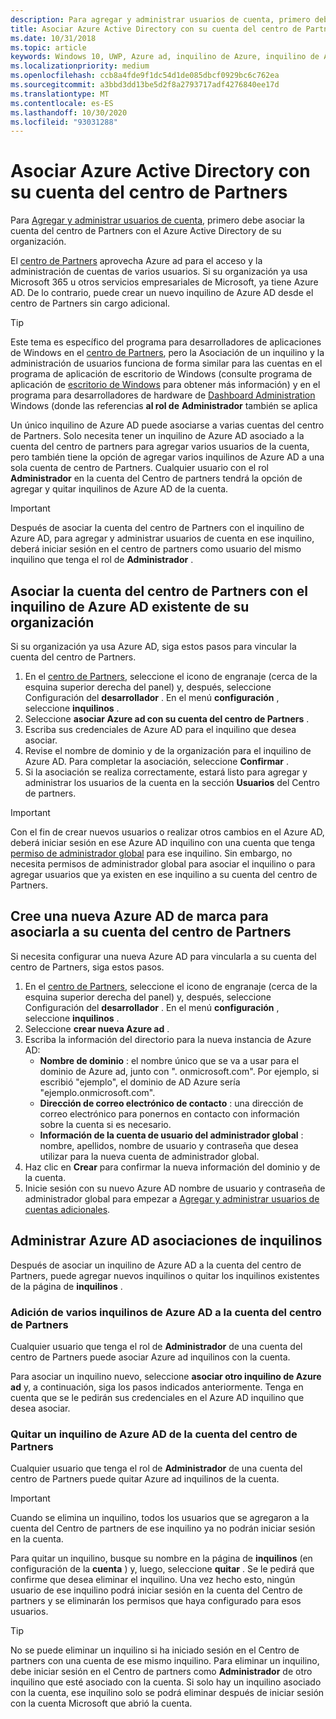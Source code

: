```yaml
---
description: Para agregar y administrar usuarios de cuenta, primero debe asociar la cuenta del centro de Partners con el Azure Active Directory de su organización.
title: Asociar Azure Active Directory con su cuenta del centro de Partners
ms.date: 10/31/2018
ms.topic: article
keywords: Windows 10, UWP, Azure ad, inquilino de Azure, inquilino de AAD, inquilino de Azure ad, administración de inquilinos, inquilinos
ms.localizationpriority: medium
ms.openlocfilehash: ccb8a4fde9f1dc54d1de085dbcf0929bc6c762ea
ms.sourcegitcommit: a3bbd3dd13be5d2f8a2793717adf4276840ee17d
ms.translationtype: MT
ms.contentlocale: es-ES
ms.lasthandoff: 10/30/2020
ms.locfileid: "93031288"
---
```

# <a name="associate-azure-active-directory-with-your-partner-center-account"></a>Asociar Azure Active Directory con su cuenta del centro de Partners

Para [Agregar y administrar usuarios de cuenta](add-users-groups-and-azure-ad-applications.md), primero debe asociar la cuenta del centro de Partners con el Azure Active Directory de su organización. 

El [centro de Partners](https://partner.microsoft.com/dashboard) aprovecha Azure ad para el acceso y la administración de cuentas de varios usuarios. Si su organización ya usa Microsoft 365 u otros servicios empresariales de Microsoft, ya tiene Azure AD. De lo contrario, puede crear un nuevo inquilino de Azure AD desde el centro de Partners sin cargo adicional.

> [!TIP]
> Este tema es específico del programa para desarrolladores de aplicaciones de Windows en el [centro de Partners](https://partner.microsoft.com/dashboard), pero la Asociación de un inquilino y la administración de usuarios funciona de forma similar para las cuentas en el programa de aplicación de escritorio de Windows (consulte programa de aplicación de [escritorio de Windows](/windows/desktop/appxpkg/windows-desktop-application-program#add-and-manage-account-users) para obtener más información) y en el programa para desarrolladores de hardware de [Dashboard Administration](/windows-hardware/drivers/dashboard/dashboard-administration) Windows (donde las referencias **al rol de** **Administrador** también se aplica

Un único inquilino de Azure AD puede asociarse a varias cuentas del centro de Partners. Solo necesita tener un inquilino de Azure AD asociado a la cuenta del centro de partners para agregar varios usuarios de la cuenta, pero también tiene la opción de agregar varios inquilinos de Azure AD a una sola cuenta de centro de Partners. Cualquier usuario con el rol **Administrador** en la cuenta del Centro de partners tendrá la opción de agregar y quitar inquilinos de Azure AD de la cuenta.

> [!IMPORTANT]
> Después de asociar la cuenta del centro de Partners con el inquilino de Azure AD, para agregar y administrar usuarios de cuenta en ese inquilino, deberá iniciar sesión en el centro de partners como usuario del mismo inquilino que tenga el rol de **Administrador** .


## <a name="associate-your-partner-center-account-with-your-organizations-existing-azure-ad-tenant"></a>Asociar la cuenta del centro de Partners con el inquilino de Azure AD existente de su organización

Si su organización ya usa Azure AD, siga estos pasos para vincular la cuenta del centro de Partners.

1.  En el [centro de Partners](https://partner.microsoft.com/dashboard), seleccione el icono de engranaje (cerca de la esquina superior derecha del panel) y, después, seleccione Configuración del **desarrollador** . En el menú **configuración** , seleccione **inquilinos** .
2.  Seleccione **asociar Azure ad con su cuenta del centro de Partners** .
3.  Escriba sus credenciales de Azure AD para el inquilino que desea asociar.
4.  Revise el nombre de dominio y de la organización para el inquilino de Azure AD. Para completar la asociación, seleccione **Confirmar** .
5.  Si la asociación se realiza correctamente, estará listo para agregar y administrar los usuarios de la cuenta en la sección **Usuarios** del Centro de partners.

> [!IMPORTANT]
> Con el fin de crear nuevos usuarios o realizar otros cambios en el Azure AD, deberá iniciar sesión en ese Azure AD inquilino con una cuenta que tenga [permiso de administrador global](/azure/active-directory/users-groups-roles/directory-assign-admin-roles) para ese inquilino. Sin embargo, no necesita permisos de administrador global para asociar el inquilino o para agregar usuarios que ya existen en ese inquilino a su cuenta del centro de Partners.


## <a name="create-a-brand-new-azure-ad-to-associate-with-your-partner-center-account"></a>Cree una nueva Azure AD de marca para asociarla a su cuenta del centro de Partners

Si necesita configurar una nueva Azure AD para vincularla a su cuenta del centro de Partners, siga estos pasos.

1.  En el [centro de Partners](https://partner.microsoft.com/dashboard), seleccione el icono de engranaje (cerca de la esquina superior derecha del panel) y, después, seleccione Configuración del **desarrollador** . En el menú **configuración** , seleccione **inquilinos** .
2.  Seleccione **crear nueva Azure ad** .
3.  Escriba la información del directorio para la nueva instancia de Azure AD:
    - **Nombre de dominio** : el nombre único que se va a usar para el dominio de Azure ad, junto con ". onmicrosoft.com". Por ejemplo, si escribió "ejemplo", el dominio de AD Azure sería "ejemplo.onmicrosoft.com".
    - **Dirección de correo electrónico de contacto** : una dirección de correo electrónico para ponernos en contacto con información sobre la cuenta si es necesario.
    - **Información de la cuenta de usuario del administrador global** : nombre, apellidos, nombre de usuario y contraseña que desea utilizar para la nueva cuenta de administrador global.
4.  Haz clic en **Crear** para confirmar la nueva información del dominio y de la cuenta.
5.  Inicie sesión con su nuevo Azure AD nombre de usuario y contraseña de administrador global para empezar a [Agregar y administrar usuarios de cuentas adicionales](add-users-groups-and-azure-ad-applications.md).


## <a name="manage-azure-ad-tenant-associations"></a>Administrar Azure AD asociaciones de inquilinos

Después de asociar un inquilino de Azure AD a la cuenta del centro de Partners, puede agregar nuevos inquilinos o quitar los inquilinos existentes de la página de **inquilinos** .


### <a name="add-multiple-azure-ad-tenants-to-your-partner-center-account"></a>Adición de varios inquilinos de Azure AD a la cuenta del centro de Partners

Cualquier usuario que tenga el rol de **Administrador** de una cuenta del centro de Partners puede asociar Azure ad inquilinos con la cuenta.

Para asociar un inquilino nuevo, seleccione **asociar otro inquilino de Azure ad** y, a continuación, siga los pasos indicados anteriormente. Tenga en cuenta que se le pedirán sus credenciales en el Azure AD inquilino que desea asociar.


### <a name="remove-an-azure-ad-tenant-from-your-partner-center-account"></a>Quitar un inquilino de Azure AD de la cuenta del centro de Partners

Cualquier usuario que tenga el rol de **Administrador** de una cuenta del centro de Partners puede quitar Azure ad inquilinos de la cuenta.

> [!IMPORTANT]
> Cuando se elimina un inquilino, todos los usuarios que se agregaron a la cuenta del Centro de partners de ese inquilino ya no podrán iniciar sesión en la cuenta. 

Para quitar un inquilino, busque su nombre en la página de **inquilinos** (en configuración de la **cuenta** ) y, luego, seleccione **quitar** . Se le pedirá que confirme que desea eliminar el inquilino. Una vez hecho esto, ningún usuario de ese inquilino podrá iniciar sesión en la cuenta del Centro de partners y se eliminarán los permisos que haya configurado para esos usuarios.

> [!TIP]
> No se puede eliminar un inquilino si ha iniciado sesión en el Centro de partners con una cuenta de ese mismo inquilino. Para eliminar un inquilino, debe iniciar sesión en el Centro de partners como **Administrador** de otro inquilino que esté asociado con la cuenta. Si solo hay un inquilino asociado con la cuenta, ese inquilino solo se podrá eliminar después de iniciar sesión con la cuenta Microsoft que abrió la cuenta.
